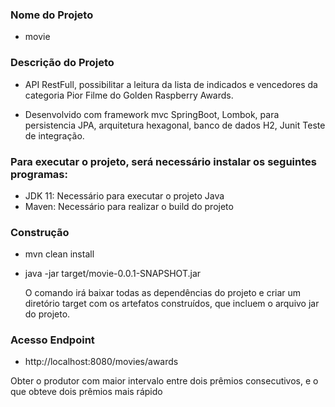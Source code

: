 ### Nome do Projeto 

- movie

### Descrição do Projeto

- API RestFull, possibilitar a leitura da lista de indicados e vencedores
da categoria Pior Filme do Golden Raspberry Awards.</p>

- Desenvolvido com framework mvc SpringBoot, Lombok,  para persistencia JPA, arquitetura hexagonal, banco de dados H2, Junit Teste de integração.</p>


### Para executar o projeto, será necessário instalar os seguintes programas:

- JDK 11: Necessário para executar o projeto Java
- Maven: Necessário para realizar o build do projeto 

### Construção

- mvn clean install
- java -jar target/movie-0.0.1-SNAPSHOT.jar

  O comando irá baixar todas as dependências do projeto e criar um diretório target com os artefatos construídos, que incluem o arquivo jar do projeto. 
  
### Acesso Endpoint

- http://localhost:8080/movies/awards

Obter o produtor com maior intervalo entre dois prêmios consecutivos, e o que
obteve dois prêmios mais rápido

